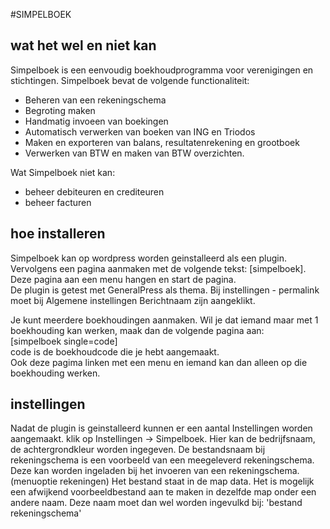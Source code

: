 #SIMPELBOEK
## wat het wel en niet kan
Simpelboek is een eenvoudig boekhoudprogramma voor verenigingen en stichtingen.
Simpelboek bevat de volgende functionaliteit:
* Beheren van een rekeningschema
* Begroting maken
* Handmatig invoeen van boekingen
* Automatisch verwerken van boeken van ING en Triodos
* Maken en exporteren van balans, resultatenrekening en grootboek
* Verwerken van BTW en maken van BTW overzichten.

Wat Simpelboek niet kan:
* beheer debiteuren en crediteuren
* beheer facturen

## hoe installeren
Simpelboek kan op wordpress worden geinstalleerd als een plugin.  
Vervolgens een pagina aanmaken met de volgende tekst: [simpelboek].  
Deze pagina aan een menu hangen en start de pagina.  
De plugin is getest met GeneralPress als thema. 
Bij instellingen - permalink moet bij Algemene instellingen Berichtnaam zijn aangeklikt.

Je kunt meerdere boekhoudingen aanmaken. Wil je dat iemand maar met 1 boekhouding kan werken, maak dan de volgende pagina aan:  
[simpelboek single=code]  
code is de boekhoudcode die je hebt aangemaakt.  
Ook deze pagima linken met een menu en iemand kan dan alleen op die boekhouding werken.  

## instellingen

Nadat de plugin is geinstalleerd kunnen er een aantal Instellingen worden aangemaakt.
klik op Instellingen -> Simpelboek.
Hier kan de bedrijfsnaam, de achtergrondkleur worden ingegeven.
De bestandsnaam bij rekeningschema is een voorbeeld van een meegeleverd rekeningschema.
Deze kan worden ingeladen bij het invoeren van een rekeningschema. (menuoptie rekeningen)
Het bestand staat in de map data.
Het is mogelijk een afwijkend voorbeeldbestand aan te maken in dezelfde map onder een andere naam.
Deze naam moet dan wel worden ingevulkd bij: 'bestand rekeningschema'